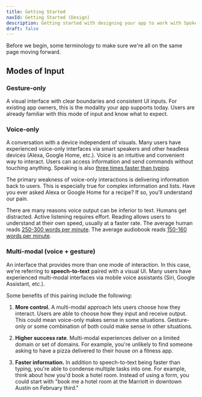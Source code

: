 ```yaml
---
title: Getting Started
navId: Getting Started (Design)
description: Getting started with designing your app to work with Spokestack
draft: false
---
```


Before we begin, some terminology to make sure we're all on the same page moving forward.

## Modes of Input

### Gesture-only

A visual interface with clear boundaries and consistent UI inputs. For existing app owners, this is the modality your app supports today. Users are already familiar with this mode of input and know what to expect.

### Voice-only

A conversation with a device independent of visuals. Many users have experienced voice-only interfaces via smart speakers and other headless devices (Alexa, Google Home, etc.). Voice is an intuitive and convenient way to interact. Users can access information and send commands without touching anything. Speaking is also [three times faster than typing](https://www.popularmechanics.com/technology/a22684/phone-dictation-typing-speed/).

The primary weakness of voice-only interactions is delivering information back to users. This is especially true for complex information and lists. Have you ever asked Alexa or Google Home for a recipe? If so, you'll understand our pain.

There are many reasons voice output can be inferior to text. Humans get distracted. Active listening requires effort. Reading allows users to understand at their own speed, usually at a faster rate. The average human reads [250-300 words per minute](https://en.wikipedia.org/wiki/Words_per_minute). The average audiobook reads [150-160 words per minute](https://en.wikipedia.org/wiki/Words_per_minute).

### Multi-modal (voice + gesture)

An interface that provides more than one mode of interaction. In this case, we're referring to **speech-to-text** paired with a visual UI. Many users have experienced multi-modal interfaces via mobile voice assistants (Siri, Google Assistant, etc.).

Some benefits of this pairing include the following:

1. **More control.** A multi-modal approach lets users choose how they interact. Users are able to choose how they input and receive output. This could mean voice-only makes sense in some situations. Gesture-only or some combination of both could make sense in other situations.

2. **Higher success rate**. Multi-modal experiences deliver on a limited domain or set of domains. For example, you're unlikely to find someone asking to have a pizza delivered to their house on a fitness app.

3. **Faster information.** In addition to speech-to-text being faster than typing, you're able to condense multiple tasks into one. For example, think about how you'd book a hotel room. Instead of using a form, you could start with "book me a hotel room at the Marriott in downtown Austin on February third."
